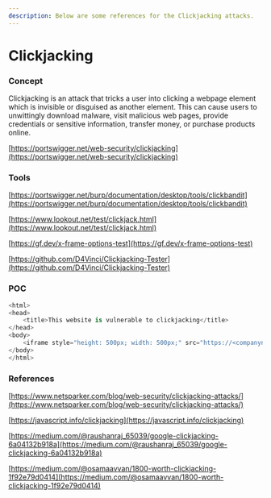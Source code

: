 ```yaml
---
description: Below are some references for the Clickjacking attacks.
---
```


# **Clickjacking**

### **Concept**

Clickjacking is an attack that tricks a user into clicking a webpage element which is invisible or disguised as another element. This can cause users to unwittingly download malware, visit malicious web pages, provide credentials or sensitive information, transfer money, or purchase products online.

[https://portswigger.net/web-security/clickjacking](https://portswigger.net/web-security/clickjacking)

### **Tools**

[https://portswigger.net/burp/documentation/desktop/tools/clickbandit](https://portswigger.net/burp/documentation/desktop/tools/clickbandit)

[https://www.lookout.net/test/clickjack.html](https://www.lookout.net/test/clickjack.html)

[https://gf.dev/x-frame-options-test](https://gf.dev/x-frame-options-test)

[https://github.com/D4Vinci/Clickjacking-Tester](https://github.com/D4Vinci/Clickjacking-Tester)

### **POC**

```py linenums="1"
<html>
<head>
	<title>This website is vulnerable to clickjacking</title>
</head>
<body>
	<iframe style="height: 500px; width: 500px;" src="https://<companyname>"></iframe>
</body>
</html>
```

### **References**

[https://www.netsparker.com/blog/web-security/clickjacking-attacks/](https://www.netsparker.com/blog/web-security/clickjacking-attacks/)

[https://javascript.info/clickjacking](https://javascript.info/clickjacking)

[https://medium.com/@raushanraj_65039/google-clickjacking-6a04132b918a](https://medium.com/@raushanraj_65039/google-clickjacking-6a04132b918a)

[https://medium.com/@osamaavvan/1800-worth-clickjacking-1f92e79d0414](https://medium.com/@osamaavvan/1800-worth-clickjacking-1f92e79d0414)
